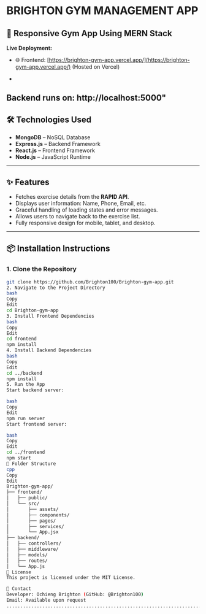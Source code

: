 # BRIGHTON GYM MANAGEMENT APP

## 🚀 Responsive Gym App Using MERN Stack

**Live Deployment:**
- 🌐 Frontend: [https://brighton-gym-app.vercel.app/](https://brighton-gym-app.vercel.app/) (Hosted on Vercel)

- 
Backend runs on: http://localhost:5000"
---

## 🛠️ Technologies Used

- **MongoDB** – NoSQL Database
- **Express.js** – Backend Framework
- **React.js** – Frontend Framework
- **Node.js** – JavaScript Runtime

---

## ✨ Features

- Fetches exercise details from the **RAPID API**.
- Displays user information: Name, Phone, Email, etc.
- Graceful handling of loading states and error messages.
- Allows users to navigate back to the exercise list.
- Fully responsive design for mobile, tablet, and desktop.

---

## 📦 Installation Instructions

### 1. Clone the Repository

```bash
git clone https://github.com/Brighton100/Brighton-gym-app.git
2. Navigate to the Project Directory
bash
Copy
Edit
cd Brighton-gym-app
3. Install Frontend Dependencies
bash
Copy
Edit
cd frontend
npm install
4. Install Backend Dependencies
bash
Copy
Edit
cd ../backend
npm install
5. Run the App
Start backend server:

bash
Copy
Edit
npm run server
Start frontend server:

bash
Copy
Edit
cd ../frontend
npm start
📁 Folder Structure
cpp
Copy
Edit
Brighton-gym-app/
├── frontend/
│   ├── public/
│   └── src/
│       ├── assets/
│       ├── components/
│       ├── pages/
│       ├── services/
│       └── App.jsx
├── backend/
│   ├── controllers/
│   ├── middleware/
│   ├── models/
│   ├── routes/
│   └── App.js
📃 License
This project is licensed under the MIT License.

📩 Contact
Developer: Ochieng Brighton (GitHub: @Brighton100)
Email: Available upon request 
..............................................................................................
